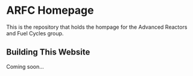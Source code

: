 
# ARFC Homepage

This is the repository that holds the hompage for the Advanced Reactors and 
Fuel Cycles group.  

## Building This Website

Coming soon... 
